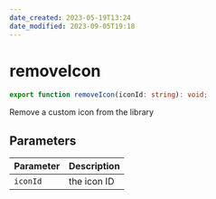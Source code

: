 ```yaml
---
date_created: 2023-05-19T13:24
date_modified: 2023-09-05T19:18
---
```

# removeIcon

```ts
export function removeIcon(iconId: string): void;
```

Remove a custom icon from the library

## Parameters

| Parameter | Description |
|-----------|-------------|
| `iconId` | the icon ID |
